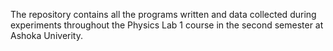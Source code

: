 The repository contains all the programs written and data collected during experiments throughout the Physics Lab 1 course in the second semester at Ashoka Univerity.
